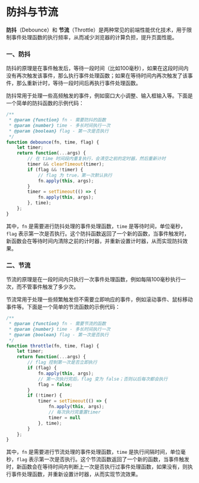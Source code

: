 # 防抖与节流

**防抖**（Debounce）和 **节流**（Throttle）是两种常见的前端性能优化技术，用于限制事件处理函数的执行频率，从而减少浏览器的计算负担，提升页面性能。

### 一、防抖

防抖的原理是在事件触发后，等待一段时间（比如100毫秒），如果在这段时间内没有再次触发该事件，那么执行事件处理函数；如果在等待时间内再次触发了该事件，那么重新计时，等待一段时间后再执行事件处理函数。

防抖常用于处理一些高频触发的事件，例如窗口大小调整、输入框输入等。下面是一个简单的防抖函数的示例代码：

```js
/**
 * @param {function} fn - 需要防抖的函数
 * @param {number} time - 多长时间执行一次
 * @param {boolean} flag - 第一次是否执行
 */
function debounce(fn, time, flag) {
    let timer;
    return function(...args) {
        // 在 time 时间段内重复执行，会清空之前的定时器，然后重新计时
        timer && clearTimeout(timer);
        if (flag && !timer) {
            // flag 为 true，第一次默认执行
            fn.apply(this, args);
        }
        timer = setTimeout(() => {
            fn.apply(this, args);
        }, time);
    };
}
```
其中，`fn` 是需要进行防抖处理的事件处理函数，`time` 是等待时间，单位毫秒，`flag` 表示第一次是否执行。这个防抖函数返回了一个新的函数，当事件触发时，新函数会在等待时间内清除之前的计时器，并重新设置计时器，从而实现防抖效果。

### 二、节流

节流的原理是在一段时间内只执行一次事件处理函数，例如每隔100毫秒执行一次，而不管事件触发了多少次。

节流常用于处理一些频繁触发但不需要立即响应的事件，例如滚动事件、鼠标移动事件等。下面是一个简单的节流函数的示例代码：

```js
/**
 * @param {function} fn - 需要节流的函数
 * @param {number} time - 多长时间执行一次
 * @param {boolean} flag - 第一次是否执行
 */
function throttle(fn, time, flag) {
    let timer;
    return function(...args) {
        // flag 控制第一次是否立即执行
        if (flag) {
            fn.apply(this, args);
            // 第一次执行完后，flag 变为 false；否则以后每次都会执行
            flag = false;
        }
        if (!timer) {
            timer = setTimeout(() => {
                fn.apply(this, args);
                // 每次执行完重置timer
                timer = null
            }, time);
        }
    };
}
```

其中，`fn` 是需要进行节流处理的事件处理函数，`time` 是执行间隔时间，单位毫秒，`flag` 表示第一次是否执行。这个节流函数返回了一个新的函数，当事件触发时，新函数会在等待时间内判断上一次是否执行过事件处理函数，如果没有，则执行事件处理函数，并重新设置计时器，从而实现节流效果。